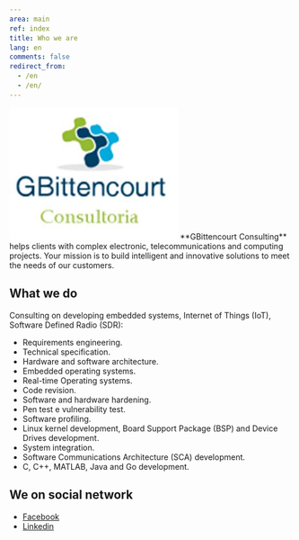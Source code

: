 ```yaml
---
area: main
ref: index
title: Who we are
lang: en
comments: false
redirect_from: 
  - /en
  - /en/
---
```


<img src="/img/logo.jpg" style="width: 300px"  />
**GBittencourt Consulting** helps clients with  complex electronic, telecommunications and computing projects. Your mission is to build intelligent and innovative solutions to meet the needs of our customers. 

## What we do

Consulting on developing embedded systems, Internet of Things (IoT), Software Defined Radio (SDR):

* Requirements engineering.
* Technical specification.
* Hardware and software architecture.
* Embedded operating systems.
* Real-time Operating systems.
* Code revision.
* Software and hardware hardening.
* Pen test e vulnerability test.
* Software profiling.
* Linux kernel development, Board Support Package (BSP) and Device Drives development.
* System integration.
* Software Communications Architecture (SCA) development.
* C, C++, MATLAB, Java and Go development.

## We on social network

* [Facebook](https://www.facebook.com/GBittencourtConsultoria/)
* [Linkedin](https://www.linkedin.com/company/gbittencourt/)